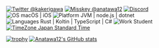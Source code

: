 [![Twitter @kakerigawa](https://img.shields.io/twitter/follow/kakerigawa?label=Twitter)](https://twitter.com/kakerigawa)
[![Misskey @anatawa12](https://img.shields.io/badge/Misskey-%20-white?style=social&logo=misskey&logoColor=green)](https://go.anatawa12.com/misskey-nirila)
[![Discord](https://img.shields.io/discord/834256470580396043)](https://discord.gg/yzEdnuJMXv)
![OS macOS | iOS](https://img.shields.io/badge/OS-macOS%20|%20iOS-ccc)
![Platform JVM | node.js | dotnet](https://img.shields.io/badge/platform-JVM%20|%20node.js%20|%20dotnet-ccc)
![Languages Rust | Koltin | TypeScript | C#](https://img.shields.io/badge/Languages-Rust%20|%20Kotlin%20|%20TypeScript%20|%20C%23-ccc)
![Work Student](https://img.shields.io/badge/Work-Student-ccc)
[![TimeZone Japan Standard Time](https://img.shields.io/badge/TimeZone-Japan%20Standard%20Time-ccc)](https://time.is/JST)

[![trophy](https://github-profile-trophy.vercel.app/?username=anatawa12&theme=tokyonight)](https://github.com/ryo-ma/github-profile-trophy)
[![Anatawa12's GitHub stats](https://github-readme-stats.vercel.app/api?username=anatawa12&theme=tokyonight&show_icons=true)](https://github.com/anuraghazra/github-readme-stats)

<!--
There's Miss detection
[![Top Langs](https://github-readme-stats.vercel.app/api/top-langs/?username=anatawa12&theme=tokyonight)](https://github.com/anuraghazra/github-readme-stats)
-->
